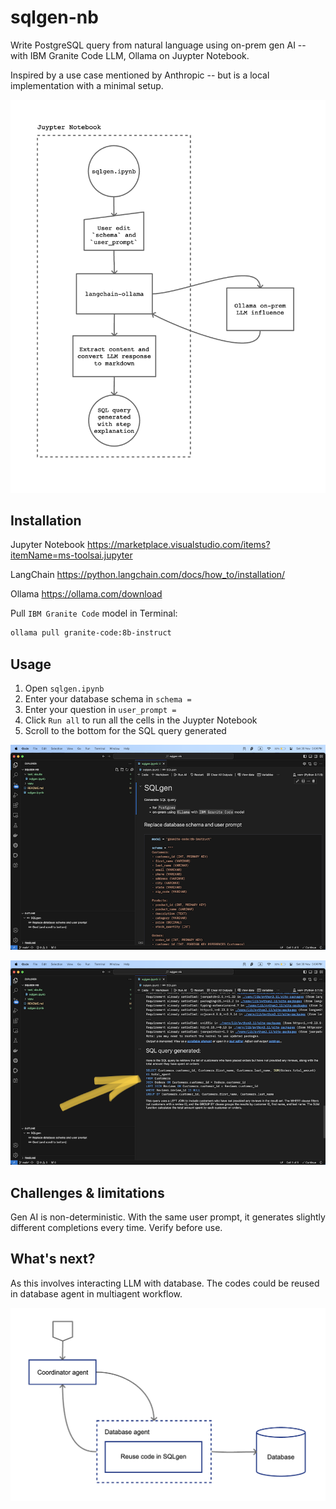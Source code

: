 # sqlgen-nb

Write PostgreSQL query from natural language using on-prem gen AI -- with IBM Granite Code LLM, Ollama on Juypter Notebook. 

Inspired by a use case mentioned by Anthropic -- but is a local implementation with a minimal setup. 

![Flowchart](img/flowchart.png)

## Installation 

Jupyter Notebook https://marketplace.visualstudio.com/items?itemName=ms-toolsai.jupyter 

LangChain https://python.langchain.com/docs/how_to/installation/

Ollama https://ollama.com/download 

Pull `IBM Granite Code` model in Terminal: 

```zsh
ollama pull granite-code:8b-instruct 
```

## Usage 

1. Open `sqlgen.ipynb` 
2. Enter your database schema in `schema =` 
3. Enter your question in `user_prompt =` 
4. Click `Run all` to run all the cells in the Juypter Notebook 
5. Scroll to the bottom for the SQL query generated 

![Enter schema and user prompt](img/screen1.png)

![SQL query, GET!](img/screen2.png)

## Challenges & limitations 

Gen AI is non-deterministic. With the same user prompt, it generates slightly different completions every time. Verify before use. 

## What's next?  

As this involves interacting LLM with database. The codes could be reused in database agent in multiagent workflow. 

![As database agent](img/dbagent.png) 